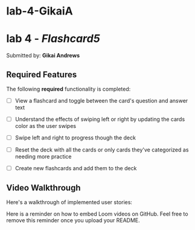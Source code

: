 # lab-4-GikaiA
# lab 4 - *Flashcard5*

Submitted by: **Gikai Andrews**

## Required Features
The following **required** functionality is completed:

- [ ] View a flashcard and toggle between the card's question and answer text
- [ ] Understand the effects of swiping left or right by updating the cards color as the user swipes
- [ ] Swipe left and right to progress though the deck
- [ ] Reset the deck with all the cards or only cards they've categorized as needing more practice
- [ ] Create new flashcards and add them to the deck




## Video Walkthrough

Here's a walkthrough of implemented user stories:

Here is a reminder on how to embed Loom videos on GitHub. Feel free to remove this reminder once you upload your README. 

